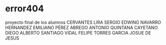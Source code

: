 # error404
proyecto final de los alumnos 
CERVANTES LIRA SERGIO EDWING
NAVARRO HERNANDEZ EMILIANO
PÉREZ ABREGO ANTONIO
QUINTANA CAYETANO DIEGO ALBERTO
SANTIAGO VIDAL FELIPE
TORRES GARCIA JOSUE DE JESUS

